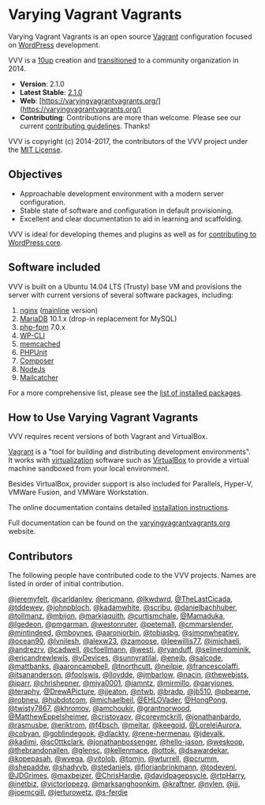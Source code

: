 # Varying Vagrant Vagrants

Varying Vagrant Vagrants is an open source [Vagrant](https://www.vagrantup.com) configuration focused on [WordPress](https://wordpress.org) development.

VVV is a [10up](https://10up.com) creation and [transitioned](http://10up.com/blog/varying-vagrant-vagrants-future/) to a community organization in 2014.

* **Version**: 2.1.0
* **Latest Stable**: [2.1.0](https://github.com/Varying-Vagrant-Vagrants/VVV/releases/tag/2.1.0)
* **Web**: [https://varyingvagrantvagrants.org/](https://varyingvagrantvagrants.org/)
* **Contributing**: Contributions are more than welcome. Please see our current [contributing guidelines](https://varyingvagrantvagrants.org/docs/en-US/contributing/). Thanks!

VVV is copyright (c) 2014-2017, the contributors of the VVV project under the [MIT License](LICENSE).

## Objectives

* Approachable development environment with a modern server configuration.
* Stable state of software and configuration in default provisioning.
* Excellent and clear documentation to aid in learning and scaffolding.

VVV is ideal for developing themes and plugins as well as for [contributing to WordPress core](https://make.wordpress.org/core/).

## Software included

VVV is built on a Ubuntu 14.04 LTS (Trusty) base VM and provisions the server with current versions of several software packages, including:

1. [nginx](http://nginx.org/) ([mainline](http://nginx.com/blog/nginx-1-6-1-7-released/) version)
1. [MariaDB](https://mariadb.org/) 10.1.x (drop-in replacement for MySQL)
1. [php-fpm](http://php-fpm.org/) 7.0.x
1. [WP-CLI](http://wp-cli.org/)
1. [memcached](http://memcached.org/)
1. [PHPUnit](https://phpunit.de/)
1. [Composer](https://github.com/composer/composer)
1. [NodeJs](https://nodejs.org/)
1. [Mailcatcher](http://mailcatcher.me/)

For a more comprehensive list, please see the [list of installed packages](https://varyingvagrantvagrants.org/docs/en-US/installed-packages/).

## How to Use Varying Vagrant Vagrants

VVV requires recent versions of both Vagrant and VirtualBox.

[Vagrant](https://www.vagrantup.com) is a "tool for building and distributing development environments". It works with [virtualization](https://en.wikipedia.org/wiki/X86_virtualization) software such as [VirtualBox](https://www.virtualbox.org/) to provide a virtual machine sandboxed from your local environment.

Besides VirtualBox, provider support is also included for Parallels, Hyper-V, VMWare Fusion, and VMWare Workstation.

The online documentation contains detailed [installation instructions](https://varyingvagrantvagrants.org/docs/en-US/installation/).

Full documentation can be found on the [varyingvagrantvagrants.org](https://varyingvagrantvagrants.org) website.

## Contributors

The following people have contributed code to the VVV projects. Names are listed in order of initial contribution.

 [@jeremyfelt](https://github.com/jeremyfelt), [@carldanley](https://github.com/carldanley), [@ericmann](https://github.com/ericmann), [@lkwdwrd](https://github.com/lkwdwrd), [@TheLastCicada](https://github.com/TheLastCicada), [@tddewey](https://github.com/tddewey), [@johnpbloch](https://github.com/johnpbloch), [@kadamwhite](https://github.com/kadamwhite), [@scribu](https://github.com/scribu), [@danielbachhuber](https://github.com/danielbachhuber), [@tollmanz](https://github.com/tollmanz), [@mbijon](https://github.com/mbijon), [@markjaquith](https://github.com/markjaquith), [@curtismchale](https://github.com/curtismchale), [@Mamaduka](https://github.com/mamaduka), [@lgedeon](https://github.com/lgedeon), [@pmgarman](https://github.com/pmgarman), [@westonruter](https://github.com/westonruter), [@petemall](https://github.com/petemall), [@cmmarslender](https://github.com/cmmarslender), [@mintindeed](https://github.com/mintindeed), [@mboynes](https://github.com/mboynes), [@aaronjorbin](https://github.com/aaronjorbin), [@tobiasbg](https://github.com/tobiasbg), [@simonwheatley](https://github.com/simonwheatley), [@ocean90](https://github.com/ocean90), [@lvnilesh](https://github.com/lvnilesh), [@alexw23](https://github.com/alexw23), [@zamoose](https://github.com/zamoose), [@leewillis77](https://github.com/leewillis77), [@imichaeli](https://github.com/imichaeli), [@andrezrv](https://github.com/andrezrv), [@cadwell](https://github.com/cadwell), [@cfoellmann](https://github.com/cfoellmann), [@westi](https://github.com/westi), [@ryanduff](https://github.com/ryanduff), [@selinerdominik](https://github.com/selinerdominik), [@ericandrewlewis](https://github.com/ericandrewlewis), [@vDevices](https://github.com/vDevices), [@sunnyratilal](https://github.com/sunnyratilal), [@enejb](https://github.com/enejb), [@salcode](https://github.com/salcode), [@mattbanks](https://github.com/mattbanks), [@aaroncampbell](https://github.com/aaroncampbell), [@tnorthcutt](https://github.com/tnorthcutt), [@neilpie](https://github.com/neilpie), [@francescolaffi](https://github.com/francescolaffi), [@itsananderson](https://github.com/itsananderson), [@foolswis](https://github.com/foolswis), [@lloydde](https://github.com/lloydde), [@jmbarlow](https://github.com/jmbarlow), [@nacin](https://github.com/nacin), [@thewebists](https://github.com/thewebists), [@iparr](https://github.com/iparr), [@chrishepner](https://github.com/chrishepner), [@miya0001](https://github.com/miya0001), [@iamntz](https://github.com/iamntz), [@mirmillo](https://github.com/mirmillo), [@garyjones](https://github.com/garyjones), [@teraphy](https://github.com/teraphy), [@DrewAPicture](https://github.com/DrewAPicture), [@jjeaton](https://github.com/jjeaton), [@ntwb](https://github.com/ntwb), [@bradp](https://github.com/bradp), [@jb510](https://github.com/jb510), [@pbearne](https://github.com/pbearne), [@robneu](https://github.com/robneu), [@hubdotcom](https://github.com/hubdotcom), [@michaelbeil](https://github.com/michaelbeil), [@EHLOVader](https://github.com/EHLOVader), [@HongPong](https://github.com/HongPong), [@twisty7867](https://github.com/twisty7867), [@khromov](https://github.com/khromov), [@amchoukir](https://github.com/amchoukir), [@grantnorwood](https://github.com/grantnorwood), [@MatthewEppelsheimer](https://github.com/MatthewEppelsheimer), [@cristovaov](https://github.com/cristovaov), [@coreymckrill](https://github.com/coreymckrill), [@jonathanbardo](https://github.com/jonathanbardo), [@rasmusbe](https://github.com/rasmusbe), [@eriktrom](https://github.com/eriktrom), [@f4bsch](https://github.com/f4bsch), [@meitar](https://github.com/meitar), [@keegoid](https://github.com/keegoid), [@LoreleiAurora](https://github.com/LoreleiAurora), [@cobyan](https://github.com/cobyan), [@goblindegook](https://github.com/goblindegook), [@dlackty](https://github.com/dlackty), [@rene-hermenau](https://github.com/rene-hermenau), [@jdevalk](https://github.com/jdevalk), [@kadimi](https://github.com/kadimi), [@sc0ttkclark](https://github.com/sc0ttkclark), [@jonathanbossenger](https://github.com/jonathanbossenger), [@hello-jason](https://github.com/hello-jason), [@weskoop](https://github.com/weskoop), [@thebrandonallen](https://github.com/thebrandonallen), [@glensc](https://github.com/glensc), [@kellenmace](https://github.com/kellenmace), [@ottok](https://github.com/ottok), [@dsawardekar](https://github.com/dsawardekar), [@kopepasah](https://github.com/kopepaasah), [@wvega](https://github.com/wvega), [@vitolob](https://github.com/vitolob), [@tomjn](https://github.com/tomjn), [@wturrell](https://github.com/wturrell), [@pcrumm](https://github.com/pcrumm), [@shepaddw](https://github.com/shepaddw), [@shadyvb](https://github.com/shadyvb), [@stedaniels](https://github.com/stedaniels), [@florianbrinkmann](https://github.com/florianbrinkmann), [@todeveni](https://github.com/todeveni), [@JDGrimes](https://github.com/JDGrimes), [@maxbeizer](https://github.com/maxbeizer), [@ChrisHardie](https://github.com/ChrisHardie), [@davidpagepsycle](https://github.com/davidpagepsycle), [@rtpHarry](https://github.com/rtpHarry), [@inetbiz](https://github.com/inetbiz), [@victorlopezg](https://github.com/victorlopezg), [@marksanghoonkim](https://github.com/marksanghoonkim), [@kraftner](https://github.com/kraftner), [@nylen](https://github.com/nylen), [@jjj](https://github.com/jjj), [@joemcgill](https://github.com/joemcgill), [@jerturowetz](https://github.com/jerturowetz), [@s-ferdie](https://github.com/s-ferdie)
